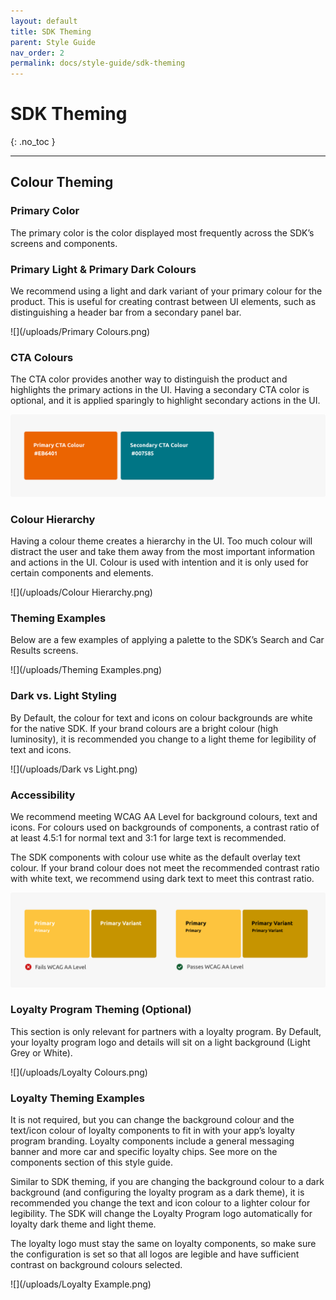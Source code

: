 ```yaml
---
layout: default
title: SDK Theming
parent: Style Guide
nav_order: 2
permalink: docs/style-guide/sdk-theming
---
```


# SDK Theming

{: .no_toc }

---

## Colour Theming

### Primary Color
The primary color is the color displayed most frequently across the SDK’s screens and components. 

### Primary Light & Primary Dark Colours
We recommend using a light and dark variant of your primary colour for the product. This is useful for creating contrast between UI elements, such as distinguishing a header bar from a secondary panel bar.

![](/uploads/Primary Colours.png)

### CTA Colours
The CTA color provides another way to distinguish the product and highlights the primary actions in the UI. Having a secondary CTA color is optional, and it is applied sparingly to highlight secondary actions in the UI.

![](/uploads/CTA.png)

### Colour Hierarchy
Having a colour theme creates a hierarchy in the UI. Too much colour will distract the user and take them away from the most important information and actions in the UI. Colour is used with intention and it is only used for certain components and elements.  

![](/uploads/Colour Hierarchy.png)

### Theming Examples

Below are a few examples of applying a palette to the SDK’s Search and Car Results screens.

![](/uploads/Theming Examples.png)

### Dark vs. Light Styling

By Default, the colour for text and icons on colour backgrounds are white for the native SDK. If your brand colours are a bright colour (high luminosity), it is recommended you change to a light theme for legibility of text and icons.

![](/uploads/Dark vs Light.png)

### Accessibility

We recommend meeting WCAG AA Level for background colours, text and icons. For colours used on backgrounds of components, a contrast ratio of at least 4.5:1 for normal text and 3:1 for large text is recommended.

The SDK components with colour use white as the default overlay text colour. If your brand colour does not meet the recommended contrast ratio with white text, we recommend using dark text to meet this contrast ratio.

![](/uploads/Accessibility.png)

### Loyalty Program Theming (Optional)

This section is only relevant for partners with a loyalty program. By Default, your loyalty program logo and details will sit on a light background (Light Grey or White).  

![](/uploads/Loyalty Colours.png)

### Loyalty Theming Examples

It is not required, but you can change the background colour and the text/icon colour of loyalty components to fit in with your app’s loyalty program branding. Loyalty components include a general messaging banner and more car and specific loyalty chips. See more on the components section of this style guide.

Similar to SDK theming, if you are changing the background colour to a dark background (and configuring the loyalty program as a dark theme), it is recommended you change the text and icon colour to a lighter colour for legibility. The SDK will change the Loyalty Program logo automatically for loyalty dark theme and light theme. 

The loyalty logo must stay the same on loyalty components, so make sure the configuration is set so that all logos are legible and have sufficient contrast on background colours selected.

![](/uploads/Loyalty Example.png)
